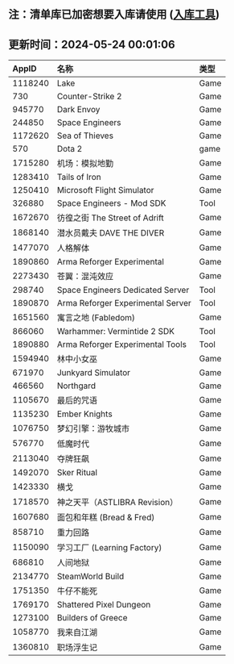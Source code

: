 ## 注：清单库已加密想要入库请使用 ([入库工具](https://github.com/BlankTMing/ManifestAutoUpdate/releases))

## 更新时间：2024-05-24 00:01:06
| AppID | 名称 | 类型  |
| :-------------------- | :----------------------------- | :----------- |
| 1118240 | Lake| Game |
| 730 | Counter-Strike 2| Game |
| 945770 | Dark Envoy| Game |
| 244850 | Space Engineers| Game |
| 1172620 | Sea of Thieves| Game |
| 570 | Dota 2| game |
| 1715280 | 机场：模拟地勤| Game |
| 1283410 | Tails of Iron| Game |
| 1250410 | Microsoft Flight Simulator| Game |
| 326880 | Space Engineers - Mod SDK| Tool |
| 1672670 | 彷徨之街 The Street of Adrift| Game |
| 1868140 | 潜水员戴夫 DAVE THE DIVER| Game |
| 1477070 | 人格解体| Game |
| 1890860 | Arma Reforger Experimental| Game |
| 2273430 | 苍翼：混沌效应| Game |
| 298740 | Space Engineers Dedicated Server| Tool |
| 1890870 | Arma Reforger Experimental Server| Tool |
| 1651560 | 寓言之地 (Fabledom)| Game |
| 866060 | Warhammer: Vermintide 2 SDK| Tool |
| 1890880 | Arma Reforger Experimental Tools| Tool |
| 1594940 | 林中小女巫| Game |
| 671970 | Junkyard Simulator| Game |
| 466560 | Northgard| Game |
| 1105670 | 最后的咒语| Game |
| 1135230 | Ember Knights| Game |
| 1076750 | 梦幻引擎：游牧城市| Game |
| 576770 | 低魔时代| Game |
| 2113040 | 夺牌狂飙| Game |
| 1492070 | Sker Ritual| Game |
| 1423330 | 横戈| Game |
| 1718570 | 神之天平（ASTLIBRA Revision）| Game |
| 1607680 | 面包和年糕 (Bread & Fred)| Game |
| 858710 | 重力回路| Game |
| 1150090 | 学习工厂 (Learning Factory)| Game |
| 686810 | 人间地狱| Game |
| 2134770 | SteamWorld Build| Game |
| 1751350 | 牛仔不能死| Game |
| 1769170 | Shattered Pixel Dungeon| Game |
| 1273100 | Builders of Greece| Game |
| 1058770 | 我来自江湖| Game |
| 1360810 | 职场浮生记| Game |
